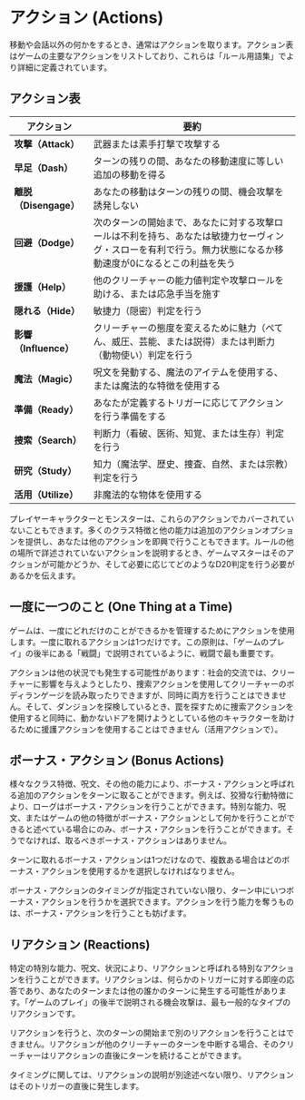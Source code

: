 # アクション (Actions)

移動や会話以外の何かをするとき、通常はアクションを取ります。アクション表はゲームの主要なアクションをリストしており、これらは「ルール用語集」でより詳細に定義されています。

## アクション表

| アクション | 要約 |
|-----------|------|
| **攻撃（Attack）** | 武器または素手打撃で攻撃する |
| **早足（Dash）** | ターンの残りの間、あなたの移動速度に等しい追加の移動を得る |
| **離脱（Disengage）** | あなたの移動はターンの残りの間、機会攻撃を誘発しない |
| **回避（Dodge）** | 次のターンの開始まで、あなたに対する攻撃ロールは不利を持ち、あなたは敏捷力セーヴィング・スローを有利で行う。無力状態になるか移動速度が0になるとこの利益を失う |
| **援護（Help）** | 他のクリーチャーの能力値判定や攻撃ロールを助ける、または応急手当を施す |
| **隠れる（Hide）** | 敏捷力（隠密）判定を行う |
| **影響（Influence）** | クリーチャーの態度を変えるために魅力（ぺてん、威圧、芸能、または説得）または判断力（動物使い）判定を行う |
| **魔法（Magic）** | 呪文を発動する、魔法のアイテムを使用する、または魔法的な特徴を使用する |
| **準備（Ready）** | あなたが定義するトリガーに応じてアクションを行う準備をする |
| **捜索（Search）** | 判断力（看破、医術、知覚、または生存）判定を行う |
| **研究（Study）** | 知力（魔法学、歴史、捜査、自然、または宗教）判定を行う |
| **活用（Utilize）** | 非魔法的な物体を使用する |

プレイヤーキャラクターとモンスターは、これらのアクションでカバーされていないこともできます。多くのクラス特徴と他の能力は追加のアクションオプションを提供し、あなたは他のアクションを即興で行うこともできます。ルールの他の場所で詳述されていないアクションを説明するとき、ゲームマスターはそのアクションが可能かどうか、そして必要に応じてどのようなD20判定を行う必要があるかを伝えます。

## 一度に一つのこと (One Thing at a Time)

ゲームは、一度にどれだけのことができるかを管理するためにアクションを使用します。一度に取れるアクションは1つだけです。この原則は、「ゲームのプレイ」の後半にある「戦闘」で説明されているように、戦闘で最も重要です。

アクションは他の状況でも発生する可能性があります：社会的交流では、クリーチャーに影響を与えようとしたり、捜索アクションを使用してクリーチャーのボディランゲージを読み取ったりできますが、同時に両方を行うことはできません。そして、ダンジョンを探検しているとき、罠を探すために捜索アクションを使用すると同時に、動かないドアを開けようとしている他のキャラクターを助けるために援護アクションを使用することはできません（活用アクションで）。

## ボーナス・アクション (Bonus Actions)

様々なクラス特徴、呪文、その他の能力により、ボーナス・アクションと呼ばれる追加のアクションをターンに取ることができます。例えば、狡猾な行動特徴により、ローグはボーナス・アクションを行うことができます。特別な能力、呪文、またはゲームの他の特徴がボーナス・アクションとして何かを行うことができると述べている場合にのみ、ボーナス・アクションを行うことができます。そうでなければ、取るべきボーナス・アクションはありません。

ターンに取れるボーナス・アクションは1つだけなので、複数ある場合はどのボーナス・アクションを使用するかを選択しなければなりません。

ボーナス・アクションのタイミングが指定されていない限り、ターン中にいつボーナス・アクションを行うかを選択できます。アクションを行う能力を奪うものは、ボーナス・アクションを行うことも妨げます。

## リアクション (Reactions)

特定の特別な能力、呪文、状況により、リアクションと呼ばれる特別なアクションを行うことができます。リアクションは、何らかのトリガーに対する即座の応答であり、あなたのターンまたは他の誰かのターンに発生する可能性があります。「ゲームのプレイ」の後半で説明される機会攻撃は、最も一般的なタイプのリアクションです。

リアクションを行うと、次のターンの開始まで別のリアクションを行うことはできません。リアクションが他のクリーチャーのターンを中断する場合、そのクリーチャーはリアクションの直後にターンを続けることができます。

タイミングに関しては、リアクションの説明が別途述べない限り、リアクションはそのトリガーの直後に発生します。